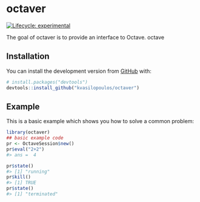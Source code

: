 
<!-- README.md is generated from README.Rmd. Please edit that file -->

# octaver

<!-- badges: start -->

[![Lifecycle:
experimental](https://img.shields.io/badge/lifecycle-experimental-orange.svg)](https://www.tidyverse.org/lifecycle/#experimental)
<!-- badges: end -->

The goal of octaver is to provide an interface to Octave. octave

## Installation

You can install the development version from
[GitHub](https://github.com/) with:

``` r
# install.packages("devtools")
devtools::install_github("kvasilopoulos/octaver")
```

## Example

This is a basic example which shows you how to solve a common problem:

``` r
library(octaver)
## basic example code
pr <- OctaveSession$new()
pr$eval("2+2")
#> ans =  4

pr$state()
#> [1] "running"
pr$kill()
#> [1] TRUE
pr$state()
#> [1] "terminated"
```
